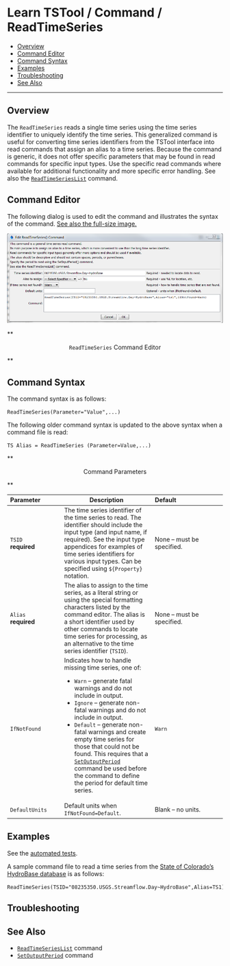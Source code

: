 # Learn TSTool / Command / ReadTimeSeries #

* [Overview](#overview)
* [Command Editor](#command-editor)
* [Command Syntax](#command-syntax)
* [Examples](#examples)
* [Troubleshooting](#troubleshooting)
* [See Also](#see-also)

-------------------------

## Overview ##

The `ReadTimeSeries` reads a single time series using the time series
identifier to uniquely identify the time series.
This generalized command is useful for converting time series identifiers from the
TSTool interface into read commands that assign an alias to a time series.
Because the command is generic, it does not offer specific parameters
that may be found in read commands for specific input types.
Use the specific read commands where available for additional
functionality and more specific error handling.
See also the [`ReadTimeSeriesList`](../ReadTimeSeriesList/ReadTimeSeriesList) command.

## Command Editor ##

The following dialog is used to edit the command and illustrates the syntax of the command.
<a href="../ReadTimeSeries.png">See also the full-size image.</a>

![ReadTimeSeries](ReadTimeSeries.png)

**<p style="text-align: center;">
`ReadTimeSeries` Command Editor
</p>**

## Command Syntax ##

The command syntax is as follows:

```text
ReadTimeSeries(Parameter="Value",...)
```
The following older command syntax is updated to the above syntax when a command file is read:

```
TS Alias = ReadTimeSeries (Parameter=Value,...)
```

**<p style="text-align: center;">
Command Parameters
</p>**

|**Parameter**&nbsp;&nbsp;&nbsp;&nbsp;&nbsp;&nbsp;&nbsp;&nbsp;&nbsp;&nbsp;&nbsp;|**Description**|**Default**&nbsp;&nbsp;&nbsp;&nbsp;&nbsp;&nbsp;&nbsp;&nbsp;&nbsp;&nbsp;&nbsp;&nbsp;&nbsp;&nbsp;&nbsp;&nbsp;&nbsp;&nbsp;&nbsp;&nbsp;&nbsp;&nbsp;&nbsp;&nbsp;&nbsp;&nbsp;&nbsp;|
|--------------|-----------------|-----------------|
|`TSID`<br>**required**|The time series identifier of the time series to read.  The identifier should include the input type (and input name, if required).  See the input type appendices for examples of time series identifiers for various input types.  Can be specified using `${Property}` notation.|None – must be specified.|
|`Alias`<br>**required**|The alias to assign to the time series, as a literal string or using the special formatting characters listed by the command editor.  The alias is a short identifier used by other commands to locate time series for processing, as an alternative to the time series identifier (`TSID`).|None – must be specified.|
|`IfNotFound`|Indicates how to handle missing time series, one of:<ul><li>`Warn` – generate fatal warnings and do not include in output.</li><li>`Ignore` – generate non-fatal warnings and do not include in output.</li><li>`Default` – generate non-fatal warnings and create empty time series for those that could not be found.  This requires that a [`SetOutputPeriod`](../SetOutputPeriod/SetOutputPeriod) command be used before the command to define the period for default time series.|`Warn`|
|`DefaultUnits`|Default units when `IfNotFound=Default`.|Blank – no units.|

## Examples ##

See the [automated tests](https://github.com/OpenWaterFoundation/cdss-app-tstool-test/tree/master/test/regression/commands/general/ReadTimeSeries).

A sample command file to read a time series from the [State of Colorado’s HydroBase database](../../datastore-ref/CO-HydroBase/CO-HydroBase)
is as follows:

```text
ReadTimeSeries(TSID="08235350.USGS.Streamflow.Day~HydroBase",Alias=TS1)
```

## Troubleshooting ##

## See Also ##

* [`ReadTimeSeriesList`](../ReadTimeSeriesList/ReadTimeSeriesList) command
* [`SetOutputPeriod`](../SetOutputPeriod/SetOutputPeriod) command
